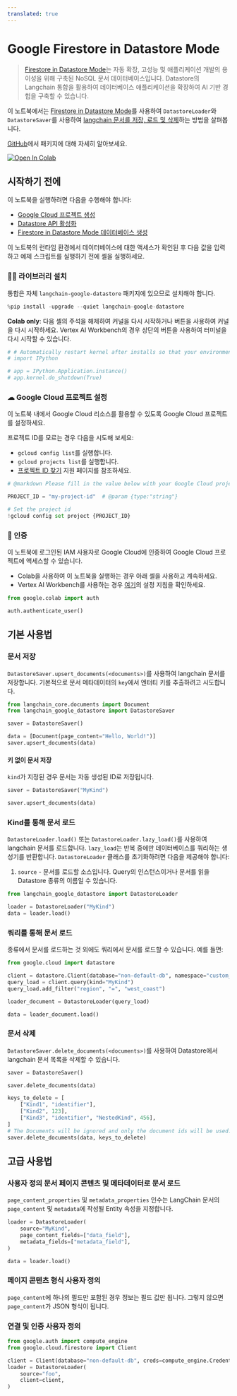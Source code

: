 ```yaml
---
translated: true
---
```


# Google Firestore in Datastore Mode

> [Firestore in Datastore Mode](https://cloud.google.com/datastore)는 자동 확장, 고성능 및 애플리케이션 개발의 용이성을 위해 구축된 NoSQL 문서 데이터베이스입니다. Datastore의 Langchain 통합을 활용하여 데이터베이스 애플리케이션을 확장하여 AI 기반 경험을 구축할 수 있습니다.

이 노트북에서는 [Firestore in Datastore Mode](https://cloud.google.com/datastore)를 사용하여 `DatastoreLoader`와 `DatastoreSaver`를 사용하여 [langchain 문서를 저장, 로드 및 삭제](/docs/modules/data_connection/document_loaders/)하는 방법을 살펴봅니다.

[GitHub](https://github.com/googleapis/langchain-google-datastore-python/)에서 패키지에 대해 자세히 알아보세요.

[![Open In Colab](https://colab.research.google.com/assets/colab-badge.svg)](https://colab.research.google.com/github/googleapis/langchain-google-datastore-python/blob/main/docs/document_loader.ipynb)

## 시작하기 전에

이 노트북을 실행하려면 다음을 수행해야 합니다:

* [Google Cloud 프로젝트 생성](https://developers.google.com/workspace/guides/create-project)
* [Datastore API 활성화](https://console.cloud.google.com/flows/enableapi?apiid=datastore.googleapis.com)
* [Firestore in Datastore Mode 데이터베이스 생성](https://cloud.google.com/datastore/docs/manage-databases)

이 노트북의 런타임 환경에서 데이터베이스에 대한 액세스가 확인된 후 다음 값을 입력하고 예제 스크립트를 실행하기 전에 셀을 실행하세요.

### 🦜🔗 라이브러리 설치

통합은 자체 `langchain-google-datastore` 패키지에 있으므로 설치해야 합니다.

```python
%pip install -upgrade --quiet langchain-google-datastore
```

**Colab only**: 다음 셀의 주석을 해제하여 커널을 다시 시작하거나 버튼을 사용하여 커널을 다시 시작하세요. Vertex AI Workbench의 경우 상단의 버튼을 사용하여 터미널을 다시 시작할 수 있습니다.

```python
# # Automatically restart kernel after installs so that your environment can access the new packages
# import IPython

# app = IPython.Application.instance()
# app.kernel.do_shutdown(True)
```

### ☁ Google Cloud 프로젝트 설정

이 노트북 내에서 Google Cloud 리소스를 활용할 수 있도록 Google Cloud 프로젝트를 설정하세요.

프로젝트 ID를 모르는 경우 다음을 시도해 보세요:

* `gcloud config list`를 실행합니다.
* `gcloud projects list`를 실행합니다.
* [프로젝트 ID 찾기](https://support.google.com/googleapi/answer/7014113) 지원 페이지를 참조하세요.

```python
# @markdown Please fill in the value below with your Google Cloud project ID and then run the cell.

PROJECT_ID = "my-project-id"  # @param {type:"string"}

# Set the project id
!gcloud config set project {PROJECT_ID}
```

### 🔐 인증

이 노트북에 로그인된 IAM 사용자로 Google Cloud에 인증하여 Google Cloud 프로젝트에 액세스할 수 있습니다.

- Colab을 사용하여 이 노트북을 실행하는 경우 아래 셀을 사용하고 계속하세요.
- Vertex AI Workbench를 사용하는 경우 [여기](https://github.com/GoogleCloudPlatform/generative-ai/tree/main/setup-env)의 설정 지침을 확인하세요.

```python
from google.colab import auth

auth.authenticate_user()
```

## 기본 사용법

### 문서 저장

`DatastoreSaver.upsert_documents(<documents>)`를 사용하여 langchain 문서를 저장합니다. 기본적으로 문서 메타데이터의 `key`에서 엔터티 키를 추출하려고 시도합니다.

```python
from langchain_core.documents import Document
from langchain_google_datastore import DatastoreSaver

saver = DatastoreSaver()

data = [Document(page_content="Hello, World!")]
saver.upsert_documents(data)
```

#### 키 없이 문서 저장

`kind`가 지정된 경우 문서는 자동 생성된 ID로 저장됩니다.

```python
saver = DatastoreSaver("MyKind")

saver.upsert_documents(data)
```

### Kind를 통해 문서 로드

`DatastoreLoader.load()` 또는 `DatastoreLoader.lazy_load()`를 사용하여 langchain 문서를 로드합니다. `lazy_load`는 반복 중에만 데이터베이스를 쿼리하는 생성기를 반환합니다. `DatastoreLoader` 클래스를 초기화하려면 다음을 제공해야 합니다:
1. `source` - 문서를 로드할 소스입니다. Query의 인스턴스이거나 문서를 읽을 Datastore 종류의 이름일 수 있습니다.

```python
from langchain_google_datastore import DatastoreLoader

loader = DatastoreLoader("MyKind")
data = loader.load()
```

### 쿼리를 통해 문서 로드

종류에서 문서를 로드하는 것 외에도 쿼리에서 문서를 로드할 수 있습니다. 예를 들면:

```python
from google.cloud import datastore

client = datastore.Client(database="non-default-db", namespace="custom_namespace")
query_load = client.query(kind="MyKind")
query_load.add_filter("region", "=", "west_coast")

loader_document = DatastoreLoader(query_load)

data = loader_document.load()
```

### 문서 삭제

`DatastoreSaver.delete_documents(<documents>)`를 사용하여 Datastore에서 langchain 문서 목록을 삭제할 수 있습니다.

```python
saver = DatastoreSaver()

saver.delete_documents(data)

keys_to_delete = [
    ["Kind1", "identifier"],
    ["Kind2", 123],
    ["Kind3", "identifier", "NestedKind", 456],
]
# The Documents will be ignored and only the document ids will be used.
saver.delete_documents(data, keys_to_delete)
```

## 고급 사용법

### 사용자 정의 문서 페이지 콘텐츠 및 메타데이터로 문서 로드

`page_content_properties` 및 `metadata_properties` 인수는 LangChain 문서의 `page_content` 및 `metadata`에 작성될 Entity 속성을 지정합니다.

```python
loader = DatastoreLoader(
    source="MyKind",
    page_content_fields=["data_field"],
    metadata_fields=["metadata_field"],
)

data = loader.load()
```

### 페이지 콘텐츠 형식 사용자 정의

`page_content`에 하나의 필드만 포함된 경우 정보는 필드 값만 됩니다. 그렇지 않으면 `page_content`가 JSON 형식이 됩니다.

### 연결 및 인증 사용자 정의

```python
from google.auth import compute_engine
from google.cloud.firestore import Client

client = Client(database="non-default-db", creds=compute_engine.Credentials())
loader = DatastoreLoader(
    source="foo",
    client=client,
)
```
